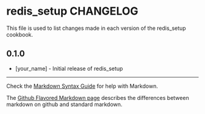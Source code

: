 redis_setup CHANGELOG
=====================

This file is used to list changes made in each version of the redis_setup cookbook.

0.1.0
-----
- [your_name] - Initial release of redis_setup

- - -
Check the [Markdown Syntax Guide](http://daringfireball.net/projects/markdown/syntax) for help with Markdown.

The [Github Flavored Markdown page](http://github.github.com/github-flavored-markdown/) describes the differences between markdown on github and standard markdown.
